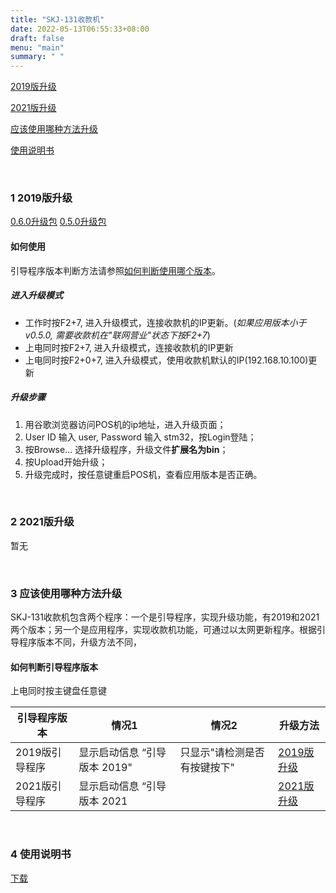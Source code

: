 ```yaml
---
title: "SKJ-131收款机"
date: 2022-05-13T06:55:33+08:00
draft: false
menu: "main"
summary: " "
---
```


[2019版升级](#1-2019版升级)

[2021版升级](#2-2021版升级)

[应该使用哪种方法升级](#3-应该使用哪种方法升级)

[使用说明书](#4-使用说明书)

&nbsp;

### 1 2019版升级
[0.6.0升级包](https://pan.baidu.com/s/1_buwULC5PUw1rEY1qXcB5A?pwd=gdat)
[0.5.0升级包](https://pan.baidu.com/s/1YerZxbV4goAxOzzZ9TSNyw?pwd=tjj3)

#### 如何使用

引导程序版本判断方法请参照[如何判断使用哪个版本](#如何判断引导程序版本)。

##### 进入升级模式
 * 工作时按F2+7, 进入升级模式，连接收款机的IP更新。(*如果应用版本小于v0.5.0, 需要收款机在"联网营业"状态下按F2+7*)
 * 上电同时按F2+7, 进入升级模式，连接收款机的IP更新
 * 上电同时按F2+0+7, 进入升级模式，使用收款机默认的IP(192.168.10.100)更新

##### 升级步骤
  1. 用谷歌浏览器访问POS机的ip地址，进入升级页面；
  2. User ID 输入 user,  Password 输入 stm32，按Login登陆；
  3. 按Browse… 选择升级程序，升级文件**扩展名为bin**；
  4. 按Upload开始升级；
  5. 升级完成时，按任意键重启POS机，查看应用版本是否正确。

&nbsp;

### 2 2021版升级
暂无

&nbsp;

### 3 应该使用哪种方法升级
SKJ-131收款机包含两个程序：一个是引导程序，实现升级功能，有2019和2021两个版本；另一个是应用程序，实现收款机功能，可通过以太网更新程序。根据引导程序版本不同，升级方法不同，

#### 如何判断引导程序版本
 上电同时按主键盘任意键

| 引导程序版本    | 情况1                     | 情况2                     | 升级方法 |
| -----------   | -----------               | -----------              | -----------               |
| 2019版引导程序  | 显示启动信息 “引导版本 2019" | 只显示"请检测是否有按键按下" | [2019版升级](#1-2019版升级) |
| 2021版引导程序  |  显示启动信息 “引导版本 2021 |                          | [2021版升级](#2-2021版升级) |

&nbsp;

### 4 使用说明书

[下载](https://pan.baidu.com/s/15SsUmc38hGwbQrpN0cF9pg?pwd=xqnr)
